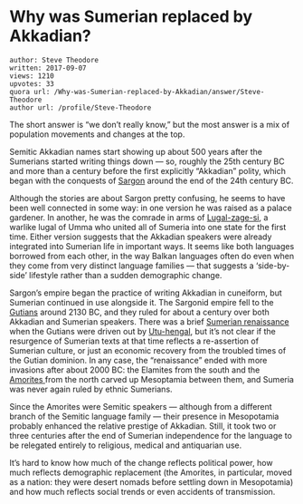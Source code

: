 # Why was Sumerian replaced by Akkadian?

	author: Steve Theodore
	written: 2017-09-07
	views: 1210
	upvotes: 33
	quora url: /Why-was-Sumerian-replaced-by-Akkadian/answer/Steve-Theodore
	author url: /profile/Steve-Theodore


The short answer is “we don’t really know,” but the most answer is a mix of population movements and changes at the top.

Semitic Akkadian names start showing up about 500 years after the Sumerians started writing things down — so, roughly the 25th century BC and more than a century before the first explicitly “Akkadian” polity, which began with the conquests of [Sargon](https://en.wikipedia.org/wiki/Sargon_of_Akkad) around the end of the 24th century BC.

Although the stories are about Sargon pretty confusing, he seems to have been well connected in some way: in one version he was raised as a palace gardener. In another, he was the comrade in arms of [Lugal-zage-si](https://en.wikipedia.org/wiki/Lugal-zage-si), a warlike lugal of Umma who united all of Sumeria into one state for the first time. Either version suggests that the Akkadian speakers were already integrated into Sumerian life in important ways. It seems like both languages borrowed from each other, in the way Balkan languages often do even when they come from very distinct language families — that suggests a ‘side-by-side’ lifestyle rather than a sudden demographic change.

Sargon’s empire began the practice of writing Akkadian in cuneiform, but Sumerian continued in use alongside it. The Sargonid empire fell to the [Gutians](https://en.wikipedia.org/wiki/Gutian_dynasty_of_Sumer) around 2130 BC, and they ruled for about a century over both Akkadian and Sumerian speakers. There was a brief [Sumerian renaissance](https://en.wikipedia.org/wiki/Third_Dynasty_of_Ur) when the Gutians were driven out by [Utu-hengal](https://en.wikipedia.org/wiki/Utu-hengal), but it’s not clear if the resurgence of Sumerian texts at that time reflects a re-assertion of Sumerian culture, or just an economic recovery from the troubled times of the Gutian dominion. In any case, the “renaissance” ended with more invasions after about 2000 BC: the Elamites from the south and the [Amorites ](https://en.wikipedia.org/wiki/Amorites)from the north carved up Mesoptamia between them, and Sumeria was never again ruled by ethnic Sumerians.

Since the Amorites were Semitic speakers — although from a different branch of the Semitic language family — their presence in Mesopotamia probably enhanced the relative prestige of Akkadian. Still, it took two or three centuries after the end of Sumerian independence for the language to be relegated entirely to religious, medical and antiquarian use.

It’s hard to know how much of the change reflects political power, how much reflects demographic replacement (the Amorites, in particular, moved as a nation: they were desert nomads before settling down in Mesopotamia) and how much reflects social trends or even accidents of transmission.

